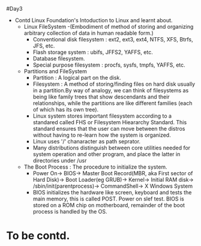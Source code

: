 #Day3
* Contd Linux Foundation's Intoduction to Linux and learnt about.
  * Linux FileSystem -(Embodiment of method of storing and organizing arbitrary collection of data in human readable form.)
	-	Conventional disk filesystem : ext2, ext3, ext4, NTFS, XFS, Btrfs, JFS, etc.
	-	Flash storage system : ubifs, JFFS2, YAFFS, etc.
	-	Database filesystem.
	-	Special purpose filesystem : procfs, sysfs, tmpfs, YAFFS, etc.
  * Partitions and FileSystem
	-	Partition : A logical part on the disk.
	-	Filesystem : A method of storing/finding files on hard disk usually in a partition.By way of analogy, we can think of filesystems as being like family trees that show descendants and their relationships, while the partitions are like different families (each of which has its own tree).
	-	Linux system stores important filesystem according to a standared called FHS or Filesystem Hieararchy Standard. This standard ensures that the user can move between the distros without having to re-learn how the system is organized.
	-	Linux uses '/' chanaracter as path seprator.
	-	Many distributions distinguish between core utilities needed for system operation and other program, and place the latter in directories under /usr
  * The Boot Process : The procedure to initialize the system.
	-	Power On-> BIOS-> Master Boot Record(MBR, aka First sector of Hard Disk)-> Boot Loader(eg GRUB)-> Kernel-> Initial RAM disk-> /sbin/init(parentprocess)-> CommandShell-> X Windows System
	-	BIOS initializes the hardware like screen, keyboard and tests the main memory, this is called POST. Power on slef test. BIOS is stored on a ROM chip on motherboard, remainder of the boot process is handled by the OS.
 # To be contd.